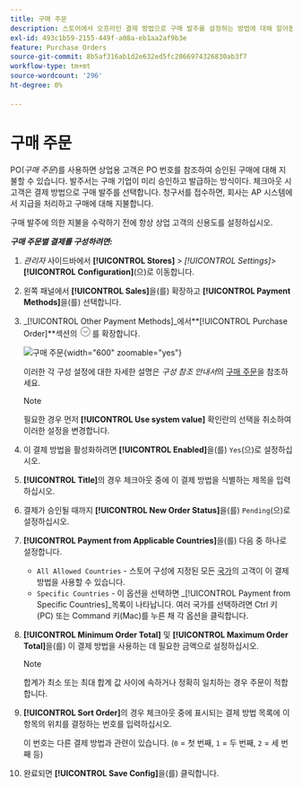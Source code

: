 ```yaml
---
title: 구매 주문
description: 스토어에서 오프라인 결제 방법으로 구매 발주를 설정하는 방법에 대해 알아봅니다.
exl-id: 493c1b59-2155-449f-a08a-eb1aa2af9b3e
feature: Purchase Orders
source-git-commit: 8b5af316ab1d2e632ed5fc2066974326830ab3f7
workflow-type: tm+mt
source-wordcount: '296'
ht-degree: 0%

---
```


# 구매 주문

PO(_구매 주문_)를 사용하면 상업용 고객은 PO 번호를 참조하여 승인된 구매에 대해 지불할 수 있습니다. 발주서는 구매 기업이 미리 승인하고 발급하는 방식이다. 체크아웃 시 고객은 결제 방법으로 구매 발주를 선택합니다. 청구서를 접수하면, 회사는 AP 시스템에서 지급을 처리하고 구매에 대해 지불합니다.

구매 발주에 의한 지불을 수락하기 전에 항상 상업 고객의 신용도를 설정하십시오.

**_구매 주문별 결제를 구성하려면:_**

1. _관리자_ 사이드바에서 **[!UICONTROL Stores]** > _[!UICONTROL Settings]_>**[!UICONTROL Configuration]**(으)로 이동합니다.

1. 왼쪽 패널에서 **[!UICONTROL Sales]**&#x200B;을(를) 확장하고 **[!UICONTROL Payment Methods]**&#x200B;을(를) 선택합니다.

1. _[!UICONTROL Other Payment Methods]_에서&#x200B;**[!UICONTROL Purchase Order]**섹션의 ![확장 선택기](../assets/icon-display-expand.png)를 확장합니다.

   ![구매 주문](../configuration-reference/sales/assets/payment-methods-purchase-order.png){width="600" zoomable="yes"}

   이러한 각 구성 설정에 대한 자세한 설명은 _구성 참조 안내서_&#x200B;의 [구매 주문](../configuration-reference/sales/payment-methods.md#purchase-order)을 참조하세요.

   >[!NOTE]
   >
   >필요한 경우 먼저 **[!UICONTROL Use system value]** 확인란의 선택을 취소하여 이러한 설정을 변경합니다.

1. 이 결제 방법을 활성화하려면 **[!UICONTROL Enabled]**&#x200B;을(를) `Yes`(으)로 설정하십시오.

1. **[!UICONTROL Title]**&#x200B;의 경우 체크아웃 중에 이 결제 방법을 식별하는 제목을 입력하십시오.

1. 결제가 승인될 때까지 **[!UICONTROL New Order Status]**&#x200B;을(를) `Pending`(으)로 설정하십시오.

1. **[!UICONTROL Payment from Applicable Countries]**&#x200B;을(를) 다음 중 하나로 설정합니다.

   - `All Allowed Countries` - 스토어 구성에 지정된 모든 [국가](../getting-started/store-details.md#country-options)의 고객이 이 결제 방법을 사용할 수 있습니다.
   - `Specific Countries` - 이 옵션을 선택하면 _[!UICONTROL Payment from Specific Countries]_목록이 나타납니다. 여러 국가를 선택하려면 Ctrl 키(PC) 또는 Command 키(Mac)를 누른 채 각 옵션을 클릭합니다.

1. **[!UICONTROL Minimum Order Total]** 및 **[!UICONTROL Maximum Order Total]**&#x200B;을(를) 이 결제 방법을 사용하는 데 필요한 금액으로 설정하십시오.

   >[!NOTE]
   >
   >합계가 최소 또는 최대 합계 값 사이에 속하거나 정확히 일치하는 경우 주문이 적합합니다.

1. **[!UICONTROL Sort Order]**&#x200B;의 경우 체크아웃 중에 표시되는 결제 방법 목록에 이 항목의 위치를 결정하는 번호를 입력하십시오.

   이 번호는 다른 결제 방법과 관련이 있습니다. (`0` = 첫 번째, `1` = 두 번째, `2` = 세 번째 등)

1. 완료되면 **[!UICONTROL Save Config]**&#x200B;을(를) 클릭합니다.
